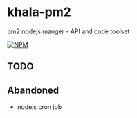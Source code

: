 # khala-pm2

pm2 nodejs manger - API and code toolset

[![NPM](https://nodei.co/npm/khala-pm2.png)](https://nodei.co/npm/khala-pm2/)


## TODO

## Abandoned

- nodejs cron job
